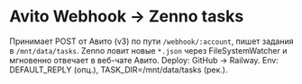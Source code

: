 # Avito Webhook → Zenno tasks
Принимает POST от Авито (v3) по пути `/webhook/:account`, пишет задания в `/mnt/data/tasks`.
Zenno ловит новые `*.json` через FileSystemWatcher и мгновенно отвечает в веб-чате Авито.
Deploy: GitHub → Railway. Env: DEFAULT_REPLY (опц.), TASK_DIR=/mnt/data/tasks (рек.).
